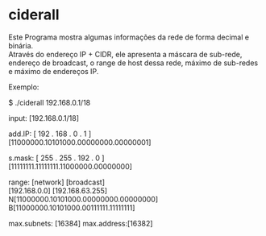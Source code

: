 # ciderall

Este Programa mostra algumas informações da rede de forma decimal e binária.<br>
Através do endereço IP + CIDR, ele apresenta a máscara de sub-rede, endereço de broadcast, o range de host dessa rede, máximo de sub-redes e máximo de endereços IP.

Exemplo:

$ ./ciderall 192.168.0.1/18

  input: [192.168.0.1/18]

 add.IP: [   192  .   168  .   0    .   1    ]<br>
         [11000000.10101000.00000000.00000001]<br>

 s.mask: [   255  .   255  .   192  .   0    ]<br>
         [11111111.11111111.11000000.00000000]<br>

  range: [network]       [broadcast]  
         [192.168.0.0]   [192.168.63.255] <br>
        N[11000000.10101000.00000000.00000000] <br>
        B[11000000.10101000.00111111.11111111]<br>

 max.subnets: [16384]    max.address:[16382]
